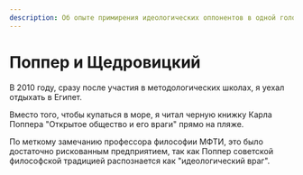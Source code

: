 ```yaml
---
description: Об опыте примирения идеологических оппонентов в одной голове
---
```


# Поппер и Щедровицкий

В 2010 году, сразу после участия в методологических школах, я уехал отдыхать в Египет.&#x20;

Вместо того, чтобы купаться в море, я читал черную книжку Карла Поппера "Открытое общество и его враги" прямо на пляже.&#x20;

По меткому замечанию профессора философии МФТИ, это было достаточно рискованным предприятием, так как Поппер советской философской традицией распознается как "идеологический враг".&#x20;
